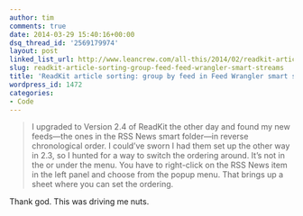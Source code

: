 ```yaml
---
author: tim
comments: true
date: 2014-03-29 15:40:16+00:00
dsq_thread_id: '2569179974'
layout: post
linked_list_url: http://www.leancrew.com/all-this/2014/02/readkit-article-sorting/
slug: readkit-article-sorting-group-feed-feed-wrangler-smart-streams
title: 'ReadKit article sorting: group by feed in Feed Wrangler smart streams'
wordpress_id: 1472
categories:
- Code
---
```


> I upgraded to Version 2.4 of ReadKit the other day and found my new
feeds—the ones in the RSS News smart folder—in reverse chronological order. I
could’ve sworn I had them set up the other way in 2.3, so I hunted for a way
to switch the ordering around. It’s not in the or under the menu. You have to
right-click on the RSS News item in the left panel and choose from the popup
menu. That brings up a sheet where you can set the ordering.

Thank god. This was driving me nuts.

